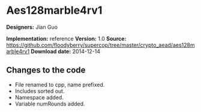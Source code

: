 # Aes128marble4rv1

**Designers:** Jian Guo

**Implementation:** reference
**Version:** 1.0
**Source:** https://github.com/floodyberry/supercop/tree/master/crypto_aead/aes128marble4rv1
**Download date:** 2014-12-14

## Changes to the code

* File renamed to cpp, name prefixed.
* Includes sorted out.
* Namespace added.
* Variable numRounds added.
